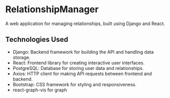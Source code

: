 # RelationshipManager

A web application for managing relationships, built using Django and React.

## Technologies Used

- Django: Backend framework for building the API and handling data storage.
- React: Frontend library for creating interactive user interfaces.
- PostgreSQL: Database for storing user data and relationships.
- Axios: HTTP client for making API requests between frontend and backend.
- Bootstrap: CSS framework for styling and responsiveness.
- react-graph-vis for graph

